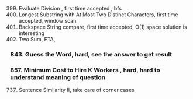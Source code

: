 399. Evaluate Division , first time accepted , bfs
 159. Longest Substring with At Most Two Distinct Characters, first time accepted, window scan
 844. Backspace String compare, first time accepted, O(1) space solution is interesting
 001. Two Sum, FTA, 
### 843. Guess the Word, hard, see the answer to get result
### 857. Minimum Cost to Hire K Workers , hard, hard to understand meaning of question
737. Sentence Similarity II, take care of corner cases

